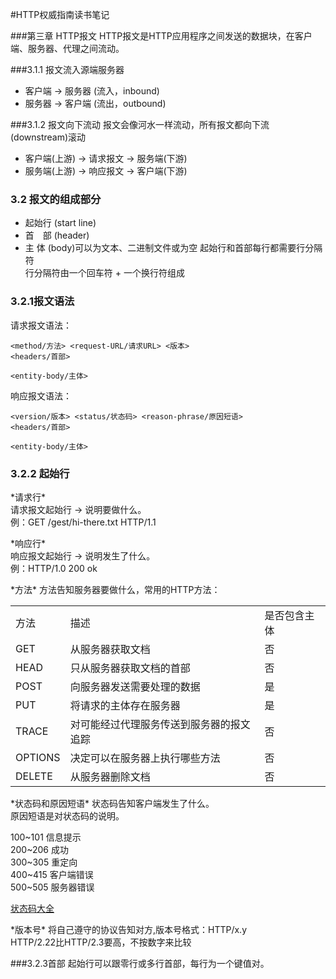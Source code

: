 #HTTP权威指南读书笔记

###第三章 HTTP报文
HTTP报文是HTTP应用程序之间发送的数据块，在客户端、服务器、代理之间流动。


###3.1.1 报文流入源端服务器
* 客户端 -> 服务器 (流入，inbound)
* 服务器 -> 客户端 (流出，outbound)


###3.1.2 报文向下流动
报文会像河水一样流动，所有报文都向下流(downstream)滚动
* 客户端(上游) -> 请求报文 -> 服务端(下游)
* 服务端(上游) -> 响应报文 -> 客户端(下游)

### 3.2 报文的组成部分
* 起始行 (start line)
* 首　部 (header)
* 主  体 (body)可以为文本、二进制文件或为空
起始行和首部每行都需要行分隔符        
行分隔符由一个回车符 + 一个换行符组成         


### 3.2.1报文语法
请求报文语法：
```
<method/方法> <request-URL/请求URL> <版本>
<headers/首部>

<entity-body/主体>
```

响应报文语法：
```
<version/版本> <status/状态码> <reason-phrase/原因短语>
<headers/首部>

<entity-body/主体>
```


### 3.2.2 起始行

\*请求行\*              
请求报文起始行 -> 说明要做什么。              
例：GET /gest/hi-there.txt HTTP/1.1              

\*响应行\*         
响应报文起始行 -> 说明发生了什么。        
例：HTTP/1.0 200 ok    

\*方法\*
方法告知服务器要做什么，常用的HTTP方法：

<table>
    <tr>
        <td>方法</td>
        <td>描述</td>
        <td>是否包含主体</td>
    </tr>
    <tr>
        <td>GET</td>
        <td>从服务器获取文档</td>
        <td>否</td>
    </tr>
    <tr>
        <td>HEAD</td>
        <td>只从服务器获取文档的首部</td>
        <td>否</td>
    </tr>
    <tr>
        <td>POST</td>
        <td>向服务器发送需要处理的数据</td>
        <td>是</td>
    </tr>
    <tr>
        <td>PUT</td>
        <td>将请求的主体存在服务器</td>
        <td>是</td>
    </tr>
    <tr>
        <td>TRACE</td>
        <td>对可能经过代理服务传送到服务器的报文追踪</td>
        <td>否</td>
    </tr>
    <tr>
        <td>OPTIONS</td>
        <td>决定可以在服务器上执行哪些方法</td>
        <td>否</td>
    </tr>
    <tr>
        <td>DELETE</td>
        <td>从服务器删除文档</td>
        <td>否</td>
    </tr>
</table>


\*状态码和原因短语\*
状态码告知客户端发生了什么。            
原因短语是对状态码的说明。            

100~101 信息提示                      
200~206 成功                   
300~305 重定向                   
400~415 客户端错误                  
500~505 服务器错误             

[状态码大全](http://www.w3school.com.cn/tags/html_ref_httpmessages.asp)

\*版本号\*
将自己遵守的协议告知对方,版本号格式：HTTP/x.y      
HTTP/2.22比HTTP/2.3要高，不按数字来比较            

###3.2.3首部 
起始行可以跟零行或多行首部，每行为一个键值对。
